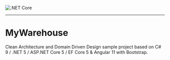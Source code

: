 ![.NET Core](https://github.com/baratgabor/MyWarehouse/workflows/.NET%20Core/badge.svg)

---------

# MyWarehouse
Clean Architecture and Domain Driven Design sample project based on C# 9 / .NET 5 / ASP.NET Core 5 / EF Core 5 &amp; Angular 11 with Bootstrap.
